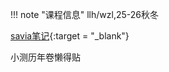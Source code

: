 !!! note "课程信息"
    llh/wzl,25-26秋冬

[savia笔记](https://savia7582.github.io/Exterior/Physics/2/){:target = "_blank"}  

小测历年卷懒得贴  